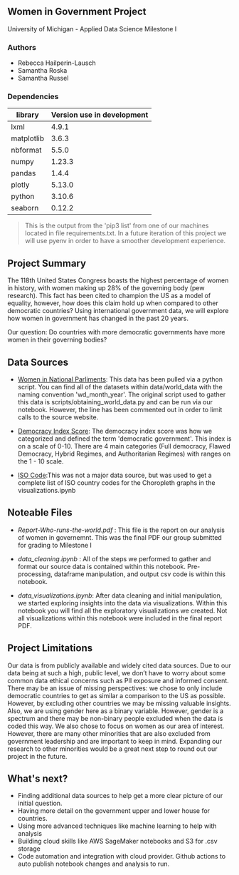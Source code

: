 ## Women in Government Project
University of Michigan - Applied Data Science
Milestone I

### Authors

- Rebecca Hailperin-Lausch
- Samantha Roska
- Samantha Russel

### Dependencies

| library | Version use in development |
|---------|----------|
| lxml | 4.9.1 |
|matplotlib | 3.6.3 |
| nbformat | 5.5.0 |
|numpy | 1.23.3 |
| pandas | 1.4.4 |
| plotly  | 5.13.0 |
| python | 3.10.6
| seaborn  | 0.12.2 |

 > This is the output from the 'pip3 list' from one of our machines located in file requirements.txt. In a future iteration of this project we will use pyenv in order to have a smoother development experience.

## Project Summary 

The 118th United States Congress boasts the highest percentage of women in history, with women making up 28% of the governing body (pew research). This fact has been cited to champion the US as a model of equality, however, how does this claim hold up when compared to other democratic countries? Using international government data, we will explore how women in government has changed in the past 20 years.

Our question: Do countries with more democratic governments have more women in their governing bodies?

## Data Sources

- [Women in National Parliments](http://archive.ipu.org/wmn-e/classif-arc.htm): This data has been pulled via a python script. You can find all of the datasets within data/world_data with the naming convention 'wd_month_year'. The original script used to gather this data is scripts/obtaining_world_data.py and can be run via our notebook. However, the line has been commented out in order to limit calls to the source website.

- [Democracy Index Score](https://www.eiu.com/n/campaigns/democracy-index-2021/): The democracy index score was how we categorized and defined the term 'democratic government'. This index is on a scale of 0-10. There are 4 main categories (Full democracy, Flawed Democracy, Hybrid Regimes, and Authoritarian Regimes) with ranges on the 1 - 10 scale.

- [ISO Code](https://raw.githubusercontent.com/plotly/datasets/master/2014_world_gdp_with_codes.csv):This was not a major data source, but was used to get a complete list of ISO country codes for the Choropleth graphs in the visualizations.ipynb


## Noteable Files

 - *Report-Who-runs-the-world.pdf* : This file is the report on our analysis of women in governemnt. This was the final PDF our group submitted for grading to Milestone I

 - *data_cleaning.ipynb* : All of the steps we performed to gather and format our source data is contained within this notebook. Pre-processing, dataframe manipulation, and output csv code is within this notebook.

 - *data_visualizations.ipynb*: After data cleaning and initial manipulation, we started exploring insights into the data via visualizations. Within this notebook you will find all the exploratory visualizations we created. Not all visualizations within this notebook were included in the final report PDF.

## Project Limitations

Our data is from publicly available and widely cited data sources. Due to our data being at such a high, public level, we don’t have to worry about some common data ethical concerns such as PII exposure and informed consent. There may be an issue of missing perspectives: we chose to only include democratic countries to get as similar a comparison to the US as possible. However, by excluding other countries we may be missing valuable insights. Also, we are using gender here as a binary variable. However, gender is a spectrum and there may be non-binary people excluded when the data is coded this way. We also chose to focus on women as our area of interest. However, there are many other minorities that are also excluded from government leadership and are important to keep in mind. Expanding our research to other minorities would be a great next step to round out our project in the future.

## What's next?

- Finding additional data sources to help get a more clear picture of our initial question. 
- Having more detail on the government upper and lower house for countries.
- Using more advanced techniques like machine learning to help with analysis
- Building cloud skills like AWS SageMaker notebooks and S3 for .csv storage
- Code automation and integration with cloud provider. Github actions to auto publish notebook changes and analysis to run.
